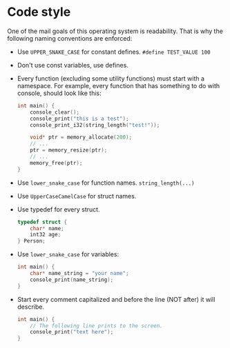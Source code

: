 # Code style

One of the mail goals of this operating system is readability. That is why the following naming conventions are enforced:

- Use `UPPER_SNAKE_CASE` for constant defines. `#define TEST_VALUE 100`
- Don't use const variables, use defines.
- Every function (excluding some utility functions) must start with a namespace. For example, every function that has something to do with console, should look like this:

    ```c
    int main() {
        console_clear();
        console_print("this is a test");
        console_print_i32(string_length("test!"));

        void* ptr = memory_allocate(200);
        // ...
        ptr = memory_resize(ptr);
        // ...
        memory_free(ptr);
    }
    ```

- Use `lower_snake_case` for function names. `string_length(...)`
- Use `UpperCaseCamelCase` for struct names.
- Use typedef for every struct.

    ```c
    typedef struct {
        char* name;
        int32 age;
    } Person;
    ```

- Use `lower_snake_case` for variables:

    ```c
    int main() {
        char* name_string = "your name";
        console_print(name_string);
    }
    ```

- Start every comment capitalized and before the line (NOT after) it will describe.

    ```c
    int main() {
        // The following line prints to the screen.
        console_print("text here");
    }
    ```